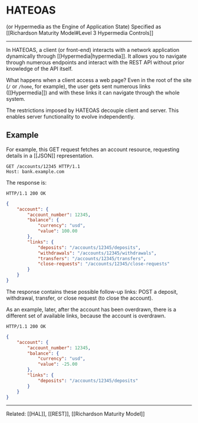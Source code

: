 # HATEOAS
(or Hypermedia as the Engine of Application State)
Specified as [[Richardson Maturity Model#Level 3 Hypermedia Controls]]

---

In HATEOAS, a client (or front-end) interacts with a network application dynamically through [[Hypermedia|hypermedia]]. It allows you to navigate through numerous endpoints and interact with the REST API without prior knowledge of the API itself.

What happens when a client access a web page? Even in the root of the site (`/` or `/home`, for example), the user gets sent numerous links ([[Hypermedia]]) and with these links it can navigate through the whole system.

The restrictions imposed by HATEOAS decouple client and server. This enables server functionality to evolve independently. 

## Example

For example, this GET request fetches an account resource, requesting details in a [[JSON]] representation.

```http
GET /accounts/12345 HTTP/1.1
Host: bank.example.com
```

The response is:

```http
HTTP/1.1 200 OK
```

```json
{
    "account": {
        "account_number": 12345,
        "balance": {
            "currency": "usd",
            "value": 100.00
        },
        "links": {
            "deposits": "/accounts/12345/deposits",
            "withdrawals": "/accounts/12345/withdrawals",
            "transfers": "/accounts/12345/transfers",
            "close-requests": "/accounts/12345/close-requests"
        }
    }
}

```

The response contains these possible follow-up links: POST a deposit, withdrawal, transfer, or close request (to close the account).

As an example, later, after the account has been overdrawn, there is a different set of available links, because the account is overdrawn.

```http
HTTP/1.1 200 OK
```

```json
{
    "account": {
        "account_number": 12345,
        "balance": {
            "currency": "usd",
            "value": -25.00
        },
        "links": {
            "deposits": "/accounts/12345/deposits"
        }
    }
}
```

---

Related: [[HAL]], [[REST]], [[Richardson Maturity Model]]
